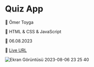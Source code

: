 <h1>Quiz App</h1>

<p>🏹 Ömer Toyga</p>
<p>🏹 HTML & CSS & JavaScript</p>
<p>🏹 06.08.2023</p>
<p>🏹 <a href="https://quiz-app-flax-tau.vercel.app/" target="_blank">Live URL</a> </p>



![Ekran Görüntüsü 2023-08-06 23 25 40](https://github.com/xleyzor/quiz-app/assets/122406455/d74cf7b6-a16a-4bc8-a61e-6a55d87e9a8a)
